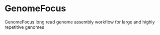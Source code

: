 # GenomeFocus
GenomeFocus long read genome assembly workflow for large and highly repetitive genomes
